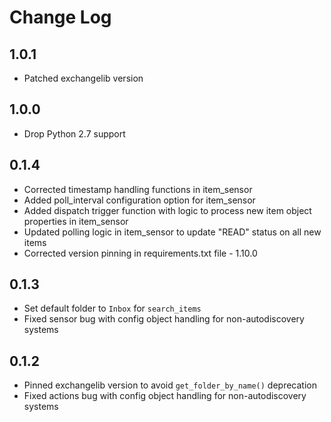 # Change Log

## 1.0.1

* Patched exchangelib version

## 1.0.0

* Drop Python 2.7 support

## 0.1.4

* Corrected timestamp handling functions in item_sensor
* Added poll_interval configuration option for item_sensor
* Added dispatch trigger function with logic to process new item object properties in item_sensor
* Updated polling logic in item_sensor to update "READ" status on all new items
* Corrected version pinning in requirements.txt file - 1.10.0

## 0.1.3

* Set default folder to `Inbox` for `search_items`
* Fixed sensor bug with config object handling for non-autodiscovery systems 

## 0.1.2

* Pinned exchangelib version to avoid `get_folder_by_name()` deprecation
* Fixed actions bug with config object handling for non-autodiscovery systems
